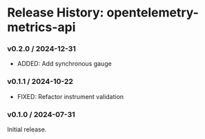 # Release History: opentelemetry-metrics-api

### v0.2.0 / 2024-12-31

* ADDED: Add synchronous  gauge

### v0.1.1 / 2024-10-22

* FIXED: Refactor instrument validation

### v0.1.0 / 2024-07-31

Initial release.
